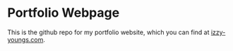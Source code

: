 # Portfolio Webpage

This is the github repo for my portfolio website, which you can find at [izzy-youngs.com](https://izzy-youngs.com). 